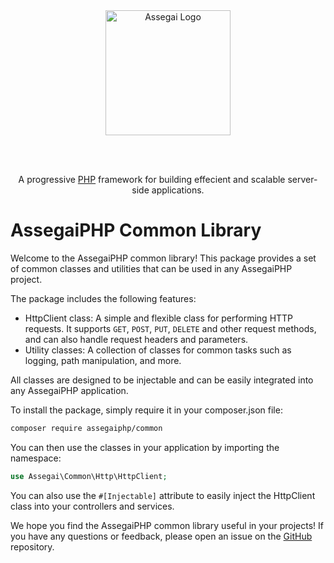 <div align="center" style="padding-bottom: 48px">
    <a href="https://assegaiphp.com/" target="blank"><img src="https://assegaiphp.com/images/logos/logo-cropped.png" width="200" alt="Assegai Logo"></a>
</div>

<p style="text-align: center">A progressive <a href="https://php.net">PHP</a> framework for building effecient and scalable server-side applications.</p>


# AssegaiPHP Common Library

Welcome to the AssegaiPHP common library! This package provides a set of common classes and utilities that can be used in any AssegaiPHP project.

The package includes the following features:

- HttpClient class: A simple and flexible class for performing HTTP requests. It supports `GET`, `POST`, `PUT`, `DELETE` and other request methods, and can also handle request headers and parameters.
- Utility classes: A collection of classes for common tasks such as logging, path manipulation, and more.

All classes are designed to be injectable and can be easily integrated into any AssegaiPHP application.

To install the package, simply require it in your composer.json file:

```BASH
composer require assegaiphp/common
```

You can then use the classes in your application by importing the namespace:

```PHP
use Assegai\Common\Http\HttpClient;
```

You can also use the `#[Injectable]` attribute to easily inject the HttpClient class into your controllers and services.

We hope you find the AssegaiPHP common library useful in your projects! If you have any questions or feedback, please open an issue on the [GitHub] repository.

[GitHub]: https://github.com/assegaiphp/common